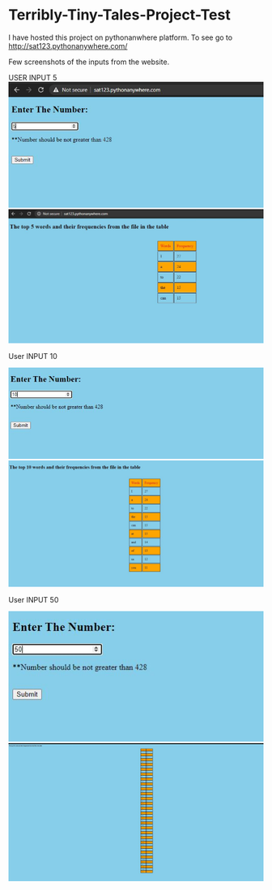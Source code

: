 # Terribly-Tiny-Tales-Project-Test

I have hosted this project on pythonanwhere platform.
To see go to http://sat123.pythonanywhere.com/



Few screenshots of the inputs from the website.

USER INPUT 5
![](Images/Home1.JPG)
![](Images/output1.JPG)

User INPUT 10

![](Images/Home3.JPG)
![](Images/output3.JPG)

User INPUT 50

![](Images/Home4.JPG)
![](Images/output4.JPG)
